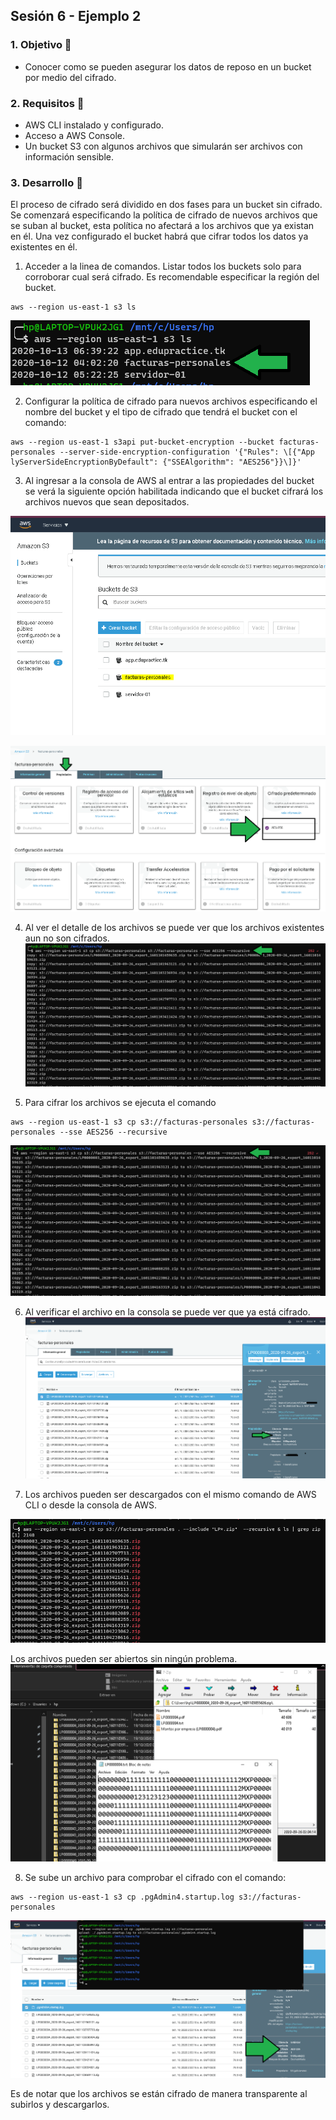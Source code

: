 ## Sesión 6 - Ejemplo 2

### 1. Objetivo :dart:
- Conocer como se pueden asegurar los datos de reposo en un bucket por medio del cifrado.

### 2. Requisitos :pushpin:
- AWS CLI instalado y configurado.
- Acceso a AWS Console.
- Un bucket S3 con algunos archivos que simularán ser archivos con información sensible.

### 3. Desarrollo :bookmark_tabs:
El proceso de cifrado será dividido en dos fases para un bucket sin cifrado. Se comenzará especificando la política de cifrado de nuevos archivos que se suban al bucket, esta política no afectará a los archivos que ya existan en él.
Una vez configurado el bucket habrá que cifrar todos los datos ya existentes en él.

1. Acceder a la linea de comandos. Listar todos los buckets solo para corroborar cual será cifrado. Es recomendable especificar la región del bucket.

```ssh
aws --region us-east-1 s3 ls
```
![ej3-list-buckets.png](ej3-list-buckets.png)

2. Configurar la política de cifrado para nuevos archivos especificando el nombre del bucket y el tipo de cifrado que tendrá el bucket con el comando:
```ssh
aws --region us-east-1 s3api put-bucket-encryption --bucket facturas-personales --server-side-encryption-configuration '{"Rules": \[{"App  
lyServerSideEncryptionByDefault": {"SSEAlgorithm": "AES256"}}\]}'
```

3. Al ingresar a la consola de AWS al entrar a las propiedades del bucket se verá la siguiente opción habilitada indicando que el bucket cifrará los archivos nuevos que sean depositados.

![ej2-bucket-facturas-personales.png](ej2-bucket-facturas-personales.png)

![ej2.awsconsole-cifrado.png](ej2.awsconsole-cifrado.png)

4. Al ver el detalle de los archivos se puede ver que los archivos existentes aun no son cifrados.
![ej2-files-ciphered.png](ej2-files-ciphered.png)

5. Para cifrar los archivos se ejecuta el comando

```ssh
aws --region us-east-1 s3 cp s3://facturas-personales s3://facturas-personales --sse AES256 --recursive
```

![ej2-files-ciphered.png](ej2-files-ciphered.png)


6. Al verificar el archivo en la consola se puede ver que ya está cifrado.
![ej2-aws-console-file-cifrado.png](ej2-aws-console-file-cifrado.png)

7. Los archivos pueden ser descargados con el mismo comando de AWS CLI o desde la consola de AWS.

![ej2-list-files.png](ej2-list-files.png)

Los archivos pueden ser abiertos sin ningún problema.
![ej2-files-decrypted.png](ej2-files-decrypted.png)

8. Se sube un archivo para comprobar el cifrado con el comando:
```ssh
aws --region us-east-1 s3 cp .pgAdmin4.startup.log s3://facturas-personales
```

![ej2-upload-file.png](ej2-upload-file.png)


Es de notar que los archivos se están cifrado de manera transparente al subirlos y descargarlos.